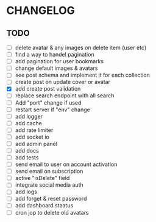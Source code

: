 
# CHANGELOG

## TODO

- [ ] delete avatar & any images on delete item (user etc)
- [ ] find a way to handel pagination
- [ ] add pagination for user bookmarks
- [ ] change default images & avatars
- [ ] see post schema and implement it for each collection
- [ ] create post on update cover or avatar
- [x] add create post validation
- [ ] replace search endpoint with all search
- [ ] Add "port" change if used
- [ ] restart server if "env" change
- [ ] add logger
- [ ] add cache
- [ ] add rate limiter
- [ ] add socket io
- [ ] add admin panel
- [ ] add docs
- [ ] add tests
- [ ] send email to user on account activation
- [ ] send email on subscription
- [ ] active "isDelete" field
- [ ] integrate social media auth
- [ ] add logs
- [ ] add forget & reset password
- [ ] add dashboard staatus
- [ ] cron jop to delete old avatars
